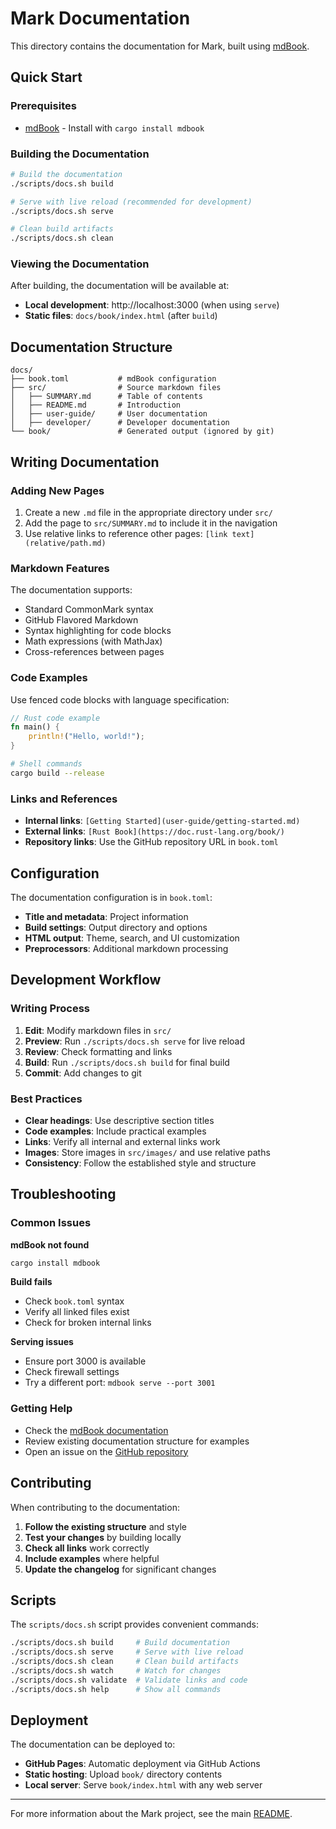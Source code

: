 # Mark Documentation

This directory contains the documentation for Mark, built using [mdBook](https://rust-lang.github.io/mdBook/).

## Quick Start

### Prerequisites

- [mdBook](https://rust-lang.github.io/mdBook/guide/installation.html) - Install with `cargo install mdbook`

### Building the Documentation

```bash
# Build the documentation
./scripts/docs.sh build

# Serve with live reload (recommended for development)
./scripts/docs.sh serve

# Clean build artifacts
./scripts/docs.sh clean
```

### Viewing the Documentation

After building, the documentation will be available at:
- **Local development**: http://localhost:3000 (when using `serve`)
- **Static files**: `docs/book/index.html` (after `build`)

## Documentation Structure

```
docs/
├── book.toml           # mdBook configuration
├── src/                # Source markdown files
│   ├── SUMMARY.md      # Table of contents
│   ├── README.md       # Introduction
│   ├── user-guide/     # User documentation
│   ├── developer/      # Developer documentation
└── book/               # Generated output (ignored by git)
```

## Writing Documentation

### Adding New Pages

1. Create a new `.md` file in the appropriate directory under `src/`
2. Add the page to `src/SUMMARY.md` to include it in the navigation
3. Use relative links to reference other pages: `[link text](relative/path.md)`

### Markdown Features

The documentation supports:
- Standard CommonMark syntax
- GitHub Flavored Markdown
- Syntax highlighting for code blocks
- Math expressions (with MathJax)
- Cross-references between pages

### Code Examples

Use fenced code blocks with language specification:

```rust
// Rust code example
fn main() {
    println!("Hello, world!");
}
```

```bash
# Shell commands
cargo build --release
```

### Links and References

- **Internal links**: `[Getting Started](user-guide/getting-started.md)`
- **External links**: `[Rust Book](https://doc.rust-lang.org/book/)`
- **Repository links**: Use the GitHub repository URL in `book.toml`

## Configuration

The documentation configuration is in `book.toml`:

- **Title and metadata**: Project information
- **Build settings**: Output directory and options
- **HTML output**: Theme, search, and UI customization
- **Preprocessors**: Additional markdown processing

## Development Workflow

### Writing Process

1. **Edit**: Modify markdown files in `src/`
2. **Preview**: Run `./scripts/docs.sh serve` for live reload
3. **Review**: Check formatting and links
4. **Build**: Run `./scripts/docs.sh build` for final build
5. **Commit**: Add changes to git

### Best Practices

- **Clear headings**: Use descriptive section titles
- **Code examples**: Include practical examples
- **Links**: Verify all internal and external links work
- **Images**: Store images in `src/images/` and use relative paths
- **Consistency**: Follow the established style and structure

## Troubleshooting

### Common Issues

**mdBook not found**
```bash
cargo install mdbook
```

**Build fails**
- Check `book.toml` syntax
- Verify all linked files exist
- Check for broken internal links

**Serving issues**
- Ensure port 3000 is available
- Check firewall settings
- Try a different port: `mdbook serve --port 3001`

### Getting Help

- Check the [mdBook documentation](https://rust-lang.github.io/mdBook/)
- Review existing documentation structure for examples
- Open an issue on the [GitHub repository](https://github.com/Pazl27/mark)

## Contributing

When contributing to the documentation:

1. **Follow the existing structure** and style
2. **Test your changes** by building locally
3. **Check all links** work correctly
4. **Include examples** where helpful
5. **Update the changelog** for significant changes

## Scripts

The `scripts/docs.sh` script provides convenient commands:

```bash
./scripts/docs.sh build     # Build documentation
./scripts/docs.sh serve     # Serve with live reload
./scripts/docs.sh clean     # Clean build artifacts
./scripts/docs.sh watch     # Watch for changes
./scripts/docs.sh validate  # Validate links and code
./scripts/docs.sh help      # Show all commands
```

## Deployment

The documentation can be deployed to:
- **GitHub Pages**: Automatic deployment via GitHub Actions
- **Static hosting**: Upload `book/` directory contents
- **Local server**: Serve `book/index.html` with any web server

---

For more information about the Mark project, see the main [README](../README.md).
